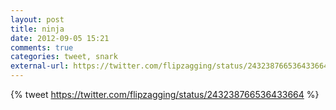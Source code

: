 ```yaml
---
layout: post
title: ninja
date: 2012-09-05 15:21
comments: true
categories: tweet, snark
external-url: https://twitter.com/flipzagging/status/243238766536433664 
---
```

{% tweet https://twitter.com/flipzagging/status/243238766536433664 %} 
